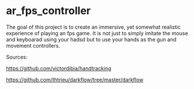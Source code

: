 # ar_fps_controller

The goal of this project is to create an immersive, yet somewhat realistic experience of playing an fps game. It is not just to simply imitate the mouse and keyboarad using your hadsd but to use your hands as the gun and movement controllers. 

Sources:

https://github.com/victordibia/handtracking

https://github.com/thtrieu/darkflow/tree/master/darkflow

